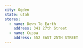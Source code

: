 ```yaml
---
city: Ogden
state: utah
stores:
  - name: Down To Earth
    address: 341 27th Street
  - name: Cuppa
    address: 552 EAST 25TH STREET
---
```

